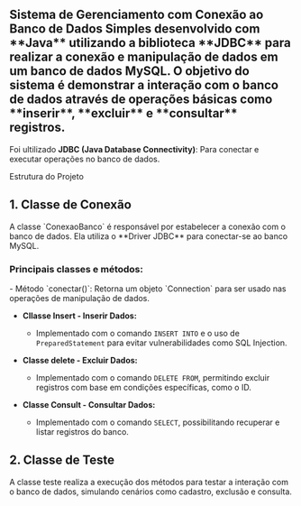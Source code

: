 <h2>Sistema de Gerenciamento com Conexão ao Banco de Dados Simples desenvolvido com **Java** utilizando a biblioteca **JDBC** para realizar a conexão e manipulação de dados em um banco de dados MySQL. 
O objetivo do sistema é demonstrar a interação com o banco de dados através de operações básicas como **inserir**, **excluir** e **consultar** registros.</h2>

Foi ultilizado **JDBC (Java Database Connectivity)**: Para conectar e executar operações no banco de dados.

Estrutura do Projeto

<h2>1. Classe de Conexão</h2>
A classe `ConexaoBanco` é responsável por estabelecer a conexão com o banco de dados. Ela utiliza o **Driver JDBC** para conectar-se ao banco MySQL.

<h3>Principais classes e métodos:</h3>
  - Método `conectar()`: Retorna um objeto `Connection` para ser usado nas operações de manipulação de dados.

- **Cllasse Insert - Inserir Dados:**
  - Implementado com o comando `INSERT INTO` e o uso de `PreparedStatement` para evitar vulnerabilidades como SQL Injection.
  
- **Classe delete - Excluir Dados:**
  - Implementado com o comando `DELETE FROM`, permitindo excluir registros com base em condições específicas, como o ID.

- **Classe Consult - Consultar Dados:**
  - Implementado com o comando `SELECT`, possibilitando recuperar e listar registros do banco.

<h2>2. Classe de Teste</h2>
A classe teste realiza a execução dos métodos para testar a interação com o banco de dados, simulando cenários como cadastro, exclusão e consulta.
